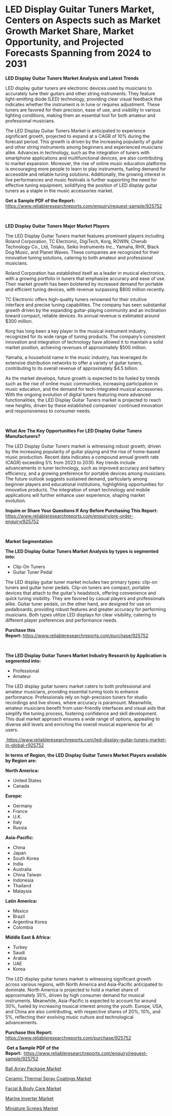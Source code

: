 <p><h1>LED Display Guitar Tuners Market, Centers on Aspects such as Market Growth Market Share, Market Opportunity, and Projected Forecasts Spanning from 2024 to 2031</h1></p><p><strong>LED Display Guitar Tuners Market Analysis and Latest Trends</strong></p>
<p><p>LED display guitar tuners are electronic devices used by musicians to accurately tune their guitars and other string instruments. They feature light-emitting diode (LED) technology, providing clear visual feedback that indicates whether the instrument is in tune or requires adjustment. These tuners are favored for their precision, ease of use, and visibility in various lighting conditions, making them an essential tool for both amateur and professional musicians.</p><p>The LED Display Guitar Tuners Market is anticipated to experience significant growth, projected to expand at a CAGR of 10% during the forecast period. This growth is driven by the increasing popularity of guitar and other string instruments among beginners and experienced musicians alike. Advances in technology, such as the integration of tuners with smartphone applications and multifunctional devices, are also contributing to market expansion. Moreover, the rise of online music education platforms is encouraging more people to learn to play instruments, fueling demand for accessible and reliable tuning solutions. Additionally, the growing interest in live performances and music festivals is further supporting the need for effective tuning equipment, solidifying the position of LED display guitar tuners as a staple in the music accessories market.</p></p>
<p><strong>Get a Sample PDF of the Report:&nbsp;</strong> <a href="https://www.reliableresearchreports.com/enquiry/request-sample/925752?utm_campaign=38&utm_medium=2&utm_source=Github&utm_content=ia&utm_term=02102024&utm_id=led-display-guitar-tuners">https://www.reliableresearchreports.com/enquiry/request-sample/925752</a></p>
<p>&nbsp;</p>
<p><strong>LED Display Guitar Tuners Major Market Players</strong></p>
<p><p>The LED Display Guitar Tuners market features prominent players including Roland Corporation, TC Electronic, DigiTech, Korg, ROWIN, Cherub Technology Co., Ltd, Tolako, Seiko Instruments Inc., Yamaha, RHX, Black Dog Music, and Planet Waves. These companies are recognized for their innovative tuning solutions, catering to both amateur and professional musicians.</p><p>Roland Corporation has established itself as a leader in musical electronics, with a growing portfolio in tuners that emphasize accuracy and ease of use. Their market growth has been bolstered by increased demand for portable and efficient tuning devices, with revenue surpassing $800 million recently.</p><p>TC Electronic offers high-quality tuners renowned for their intuitive interface and precise tuning capabilities. The company has seen substantial growth driven by the expanding guitar-playing community and an inclination toward compact, reliable devices. Its annual revenue is estimated around $300 million.</p><p>Korg has long been a key player in the musical instrument industry, recognized for its wide range of tuning products. The company’s consistent innovation and integration of technology have allowed it to maintain a solid market position, achieving revenues of approximately $500 million. </p><p>Yamaha, a household name in the music industry, has leveraged its extensive distribution networks to offer a variety of guitar tuners, contributing to its overall revenue of approximately $4.5 billion. </p><p>As the market develops, future growth is expected to be fueled by trends such as the rise of online music communities, increasing participation in music education, and the demand for tech-integrated musical accessories. With the ongoing evolution of digital tuners featuring more advanced functionalities, the LED Display Guitar Tuners market is projected to reach new heights, driven by these established companies' continued innovation and responsiveness to consumer needs.</p></p>
<p>&nbsp;</p>
<p><strong>What Are The Key Opportunities For LED Display Guitar Tuners Manufacturers?</strong></p>
<p><p>The LED Display Guitar Tuners market is witnessing robust growth, driven by the increasing popularity of guitar playing and the rise of home-based music production. Recent data indicates a compound annual growth rate (CAGR) exceeding 5% from 2023 to 2030. Key trends include advancements in tuner technology, such as improved accuracy and battery efficiency, and a growing preference for portable devices among musicians. The future outlook suggests sustained demand, particularly among beginner players and educational institutions, highlighting opportunities for innovative products. The integration of smart technology and mobile applications will further enhance user experience, shaping market evolution.</p></p>
<p><strong>Inquire or Share Your Questions If Any Before Purchasing This Report:</strong> <a href="https://www.reliableresearchreports.com/enquiry/pre-order-enquiry/925752?utm_campaign=38&utm_medium=2&utm_source=Github&utm_content=ia&utm_term=02102024&utm_id=led-display-guitar-tuners">https://www.reliableresearchreports.com/enquiry/pre-order-enquiry/925752</a></p>
<p>&nbsp;</p>
<p><strong>Market Segmentation</strong></p>
<p><strong>The LED Display Guitar Tuners Market Analysis by types is segmented into:</strong></p>
<p><ul><li>Clip-On Tuners</li><li>Guitar Tuner Pedal</li></ul></p>
<p><p>The LED display guitar tuner market includes two primary types: clip-on tuners and guitar tuner pedals. Clip-on tuners are compact, portable devices that attach to the guitar's headstock, offering convenience and quick tuning visibility. They are favored by casual players and professionals alike. Guitar tuner pedals, on the other hand, are designed for use on pedalboards, providing robust features and greater accuracy for performing musicians. Both types utilize LED displays for clear visibility, catering to different player preferences and performance needs.</p></p>
<p><strong>Purchase this Report:&nbsp;</strong><a href="https://www.reliableresearchreports.com/purchase/925752?utm_campaign=38&utm_medium=2&utm_source=Github&utm_content=ia&utm_term=02102024&utm_id=led-display-guitar-tuners">https://www.reliableresearchreports.com/purchase/925752</a></p>
<p>&nbsp;</p>
<p><strong>The LED Display Guitar Tuners Market Industry Research by Application is segmented into:</strong></p>
<p><ul><li>Professional</li><li>Amateur</li></ul></p>
<p><p>The LED display guitar tuners market caters to both professional and amateur musicians, providing essential tuning tools to enhance performance. Professionals rely on high-precision tuners for studio recordings and live shows, where accuracy is paramount. Meanwhile, amateur musicians benefit from user-friendly interfaces and visual aids that simplify the tuning process, fostering confidence and skill development. This dual market approach ensures a wide range of options, appealing to diverse skill levels and enriching the overall musical experience for all users.</p></p>
<p><a href="https://www.reliableresearchreports.com/led-display-guitar-tuners-market-in-global-r925752?utm_campaign=38&utm_medium=2&utm_source=Github&utm_content=ia&utm_term=02102024&utm_id=led-display-guitar-tuners">&nbsp;https://www.reliableresearchreports.com/led-display-guitar-tuners-market-in-global-r925752</a></p>
<p><strong>In terms of Region, the LED Display Guitar Tuners Market Players available by Region are:</strong></p>
<p>
    <p> <strong> North America: </strong>
        <ul>
            <li>United States</li>
            <li>Canada</li>
        </ul>
        </p> 
    <p> <strong> Europe: </strong>
        <ul>
            <li>Germany</li>
            <li>France</li>
            <li>U.K.</li>
            <li>Italy</li>
            <li>Russia</li>
        </ul>
        </p> 
    <p> <strong> Asia-Pacific: </strong>
        <ul>
            <li>China</li>
            <li>Japan</li>
            <li>South Korea</li>
            <li>India</li>
            <li>Australia</li>
            <li>China Taiwan</li>
            <li>Indonesia</li>
            <li>Thailand</li>
            <li>Malaysia</li>
        </ul>
        </p> 
    <p> <strong> Latin America: </strong>
        <ul>
            <li>Mexico</li>
            <li>Brazil</li>
            <li>Argentina Korea</li>
            <li>Colombia</li>
        </ul>
        </p> 
    <p> <strong> Middle East & Africa: </strong>
        <ul>
            <li>Turkey</li>
            <li>Saudi</li>
            <li>Arabia</li>
            <li>UAE</li>
            <li>Korea</li>
        </ul>
    </p>
    </p>
<p><p>The LED display guitar tuners market is witnessing significant growth across various regions, with North America and Asia-Pacific anticipated to dominate. North America is projected to hold a market share of approximately 35%, driven by high consumer demand for musical instruments. Meanwhile, Asia-Pacific is expected to account for around 30%, fueled by increasing musical interest among the youth. Europe, USA, and China are also contributing, with respective shares of 20%, 10%, and 5%, reflecting their evolving music culture and technological advancements.</p></p>
<p><strong>Purchase this Report: </strong><a href="https://www.reliableresearchreports.com/purchase/925752?utm_campaign=38&utm_medium=2&utm_source=Github&utm_content=ia&utm_term=02102024&utm_id=led-display-guitar-tuners">https://www.reliableresearchreports.com/purchase/925752</a></p>
<p>&nbsp;<strong>Get a Sample PDF of the Report:&nbsp;&nbsp;</strong><a href="https://www.reliableresearchreports.com/enquiry/request-sample/925752?utm_campaign=38&utm_medium=2&utm_source=Github&utm_content=ia&utm_term=02102024&utm_id=led-display-guitar-tuners">https://www.reliableresearchreports.com/enquiry/request-sample/925752</a></p>
<p><strong></strong></p>
<p><p><a href="https://issuu.com/reportprime-2/docs/ball-array-package-market-size-2030_27db0b908a5b78?utm_campaign=38&utm_medium=2&utm_source=Github&utm_content=ia&utm_term=02102024&utm_id=led-display-guitar-tuners">Ball Array Package Market</a></p><p><a href="https://github.com/JamesCox407/Market-Research-Report-List-1/blob/main/ceramic-thermal-spray-coatings-market.md?utm_campaign=38&utm_medium=2&utm_source=Github&utm_content=ia&utm_term=02102024&utm_id=led-display-guitar-tuners">Ceramic Thermal Spray Coatings Market</a></p><p><a href="https://github.com/RoseBoyd475/Market-Research-Report-List-1/blob/main/facial-body-care-market.md?utm_campaign=38&utm_medium=2&utm_source=Github&utm_content=ia&utm_term=02102024&utm_id=led-display-guitar-tuners">Facial & Body Care Market</a></p><p><a href="https://www.linkedin.com/pulse/evaluating-global-marine-inverter-market-trends-growth-opportunities-49fue?utm_campaign=38&utm_medium=2&utm_source=Github&utm_content=ia&utm_term=02102024&utm_id=led-display-guitar-tuners">Marine Inverter Market</a></p><p><a href="https://www.linkedin.com/pulse/miniature-screws-market-research-report-includes-analysis-size-3ceye?utm_campaign=38&utm_medium=2&utm_source=Github&utm_content=ia&utm_term=02102024&utm_id=led-display-guitar-tuners">Miniature Screws Market</a></p></p>